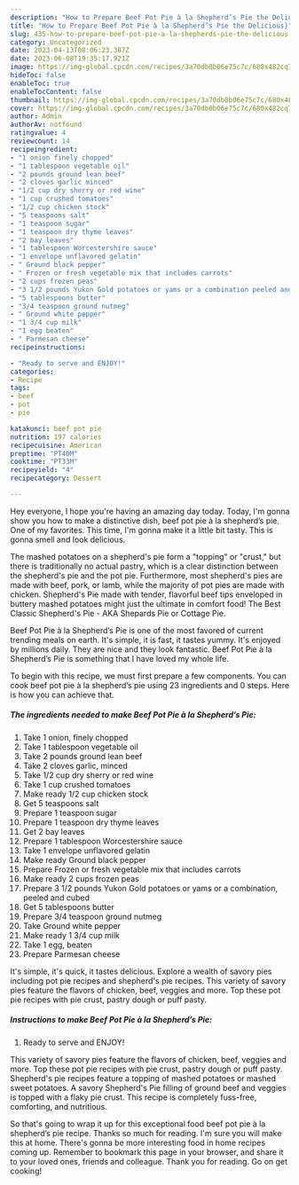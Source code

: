 ```yaml
---
description: "How to Prepare Beef Pot Pie à la Shepherd’s Pie the Delicious}"
title: "How to Prepare Beef Pot Pie à la Shepherd’s Pie the Delicious}"
slug: 435-how-to-prepare-beef-pot-pie-a-la-shepherds-pie-the-delicious
category: Uncategorized
date: 2023-04-13T08:06:23.387Z
date: 2023-06-08T19:35:17.921Z
image: https://img-global.cpcdn.com/recipes/3a70db0b06e75c7c/680x482cq70/beef-pot-pie-a-la-shepherds-pie-recipe-main-photo.jpg
hideToc: false
enableToc: true
enableTocContent: false
thumbnail: https://img-global.cpcdn.com/recipes/3a70db0b06e75c7c/680x482cq70/beef-pot-pie-a-la-shepherds-pie-recipe-main-photo.jpg
cover: https://img-global.cpcdn.com/recipes/3a70db0b06e75c7c/680x482cq70/beef-pot-pie-a-la-shepherds-pie-recipe-main-photo.jpg
author: Admin
authorAv: notfound
ratingvalue: 4
reviewcount: 14
recipeingredient:
- "1 onion finely chopped"
- "1 tablespoon vegetable oil"
- "2 pounds ground lean beef"
- "2 cloves garlic minced"
- "1/2 cup dry sherry or red wine"
- "1 cup crushed tomatoes"
- "1/2 cup chicken stock"
- "5 teaspoons salt"
- "1 teaspoon sugar"
- "1 teaspoon dry thyme leaves"
- "2 bay leaves"
- "1 tablespoon Worcestershire sauce"
- "1 envelope unflavored gelatin"
- " Ground black pepper"
- " Frozen or fresh vegetable mix that includes carrots"
- "2 cups frozen peas"
- "3 1/2 pounds Yukon Gold potatoes or yams or a combination peeled and cubed"
- "5 tablespoons butter"
- "3/4 teaspoon ground nutmeg"
- " Ground white pepper"
- "1 3/4 cup milk"
- "1 egg beaten"
- " Parmesan cheese"
recipeinstructions:

- "Ready to serve and ENJOY!"
categories:
- Recipe
tags:
- beef
- pot
- pie

katakunci: beef pot pie 
nutrition: 197 calories
recipecuisine: American
preptime: "PT40M"
cooktime: "PT33M"
recipeyield: "4"
recipecategory: Dessert

---
```



Hey everyone, I hope you're having an amazing day today. Today, I'm gonna show you how to make a distinctive dish, beef pot pie à la shepherd’s pie. One of my favorites. This time, I'm gonna make it a little bit tasty. This is gonna smell and look delicious.

The mashed potatoes on a shepherd&#39;s pie form a &#34;topping&#34; or &#34;crust,&#34; but there is traditionally no actual pastry, which is a clear distinction between the shepherd&#39;s pie and the pot pie. Furthermore, most shepherd&#39;s pies are made with beef, pork, or lamb, while the majority of pot pies are made with chicken. Shepherd&#39;s Pie made with tender, flavorful beef tips enveloped in buttery mashed potatoes might just the ultimate in comfort food! The Best Classic Shepherd&#39;s Pie - AKA Shepards Pie or Cottage Pie.

Beef Pot Pie à la Shepherd’s Pie is one of the most favored of current trending meals on earth. It's simple, it is fast, it tastes yummy. It's enjoyed by millions daily. They are nice and they look fantastic. Beef Pot Pie à la Shepherd’s Pie is something that I have loved my whole life.


To begin with this recipe, we must first prepare a few components. You can cook beef pot pie à la shepherd’s pie using 23 ingredients and 0 steps. Here is how you can achieve that.

<!--inarticleads1-->

##### The ingredients needed to make Beef Pot Pie à la Shepherd’s Pie:

1. Take 1 onion, finely chopped
1. Take 1 tablespoon vegetable oil
1. Take 2 pounds ground lean beef
1. Take 2 cloves garlic, minced
1. Take 1/2 cup dry sherry or red wine
1. Take 1 cup crushed tomatoes
1. Make ready 1/2 cup chicken stock
1. Get 5 teaspoons salt
1. Prepare 1 teaspoon sugar
1. Prepare 1 teaspoon dry thyme leaves
1. Get 2 bay leaves
1. Prepare 1 tablespoon Worcestershire sauce
1. Take 1 envelope unflavored gelatin
1. Make ready  Ground black pepper
1. Prepare  Frozen or fresh vegetable mix that includes carrots
1. Make ready 2 cups frozen peas
1. Prepare 3 1/2 pounds Yukon Gold potatoes or yams or a combination, peeled and cubed
1. Get 5 tablespoons butter
1. Prepare 3/4 teaspoon ground nutmeg
1. Take  Ground white pepper
1. Make ready 1 3/4 cup milk
1. Take 1 egg, beaten
1. Prepare  Parmesan cheese


It&#39;s simple, it&#39;s quick, it tastes delicious. Explore a wealth of savory pies including pot pie recipes and shepherd&#39;s pie recipes. This variety of savory pies feature the flavors of chicken, beef, veggies and more. Top these pot pie recipes with pie crust, pastry dough or puff pasty. 

<!--inarticleads2-->

##### Instructions to make Beef Pot Pie à la Shepherd’s Pie:


1. Ready to serve and ENJOY!

This variety of savory pies feature the flavors of chicken, beef, veggies and more. Top these pot pie recipes with pie crust, pastry dough or puff pasty. Shepherd&#39;s pie recipes feature a topping of mashed potatoes or mashed sweet potatoes. A savory Shepherd&#39;s Pie filling of ground beef and veggies is topped with a flaky pie crust. This recipe is completely fuss-free, comforting, and nutritious. 

So that's going to wrap it up for this exceptional food beef pot pie à la shepherd’s pie recipe. Thanks so much for reading. I'm sure you will make this at home. There's gonna be more interesting food in home recipes coming up. Remember to bookmark this page in your browser, and share it to your loved ones, friends and colleague. Thank you for reading. Go on get cooking!
